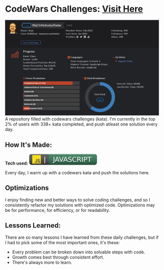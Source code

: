 # CodeWars Challenges: <a target="_blank" href="https://www.codewars.com/users/BlipOnNobodysRadar" >Visit Here</a>

![codewars profile picture](codewars-pf.png)
A repository filled with codewars challenges (kata). I'm currently in the top 2% of users with 338+ kata completed, and push atleast one solution every day.

## How It's Made:

**Tech used:** ![Javascript SVG](javascriptSVG.svg)

Every day, I warm up with a codewars kata and push the solutions here.

## Optimizations

I enjoy finding new and better ways to solve coding challenges, and so I consistently refactor my solutions with optimized code.
Optimizations may be for performance, for efficiency, or for readability.

## Lessons Learned:

There are so many lessons I have learned from these daily challenges, but if I had to pick some of the most important ones, it's these:

- Every problem can be broken down into solvable steps with code.
- Growth comes best through consistent effort.
- There's always more to learn.
